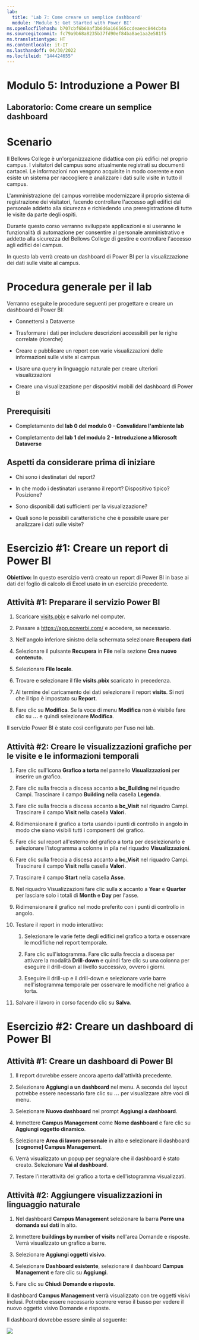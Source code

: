 ```yaml
---
lab:
  title: 'Lab 7: Come creare un semplice dashboard'
  module: 'Module 5: Get Started with Power BI'
ms.openlocfilehash: b707cbf6b60af3b6d6a166565ccdeaeec844cb4a
ms.sourcegitcommit: fc79a9b68a8235b37fd90ef84ba8ae1aa2e581f5
ms.translationtype: HT
ms.contentlocale: it-IT
ms.lasthandoff: 04/30/2022
ms.locfileid: "144424655"
---
```

# <a name="module-5-get-started-with-power-bi"></a>Modulo 5: Introduzione a Power BI
## <a name="lab-how-to-build-a-simple-dashboard"></a>Laboratorio: Come creare un semplice dashboard

# <a name="scenario"></a>Scenario

Il Bellows College è un'organizzazione didattica con più edifici nel proprio campus. I visitatori del campus sono attualmente registrati su documenti cartacei. Le informazioni non vengono acquisite in modo coerente e non esiste un sistema per raccogliere e analizzare i dati sulle visite in tutto il campus.

L'amministrazione del campus vorrebbe modernizzare il proprio sistema di registrazione dei visitatori, facendo controllare l'accesso agli edifici dal personale addetto alla sicurezza e richiedendo una preregistrazione di tutte le visite da parte degli ospiti.

Durante questo corso verranno sviluppate applicazioni e si useranno le funzionalità di automazione per consentire al personale amministrativo e addetto alla sicurezza del Bellows College di gestire e controllare l'accesso agli edifici del campus.

In questo lab verrà creato un dashboard di Power BI per la visualizzazione dei dati sulle visite al campus.

# <a name="high-level-lab-steps"></a>Procedura generale per il lab

Verranno eseguite le procedure seguenti per progettare e creare un dashboard di Power BI:

-   Connettersi a Dataverse

-   Trasformare i dati per includere descrizioni accessibili per le righe correlate (ricerche)

-   Creare e pubblicare un report con varie visualizzazioni delle informazioni sulle visite al campus

-   Usare una query in linguaggio naturale per creare ulteriori visualizzazioni

-   Creare una visualizzazione per dispositivi mobili del dashboard di Power BI

## <a name="prerequisites"></a>Prerequisiti

-   Completamento del **lab 0 del modulo 0 - Convalidare l'ambiente lab**

-   Completamento del **lab 1 del modulo 2 - Introduzione a Microsoft Dataverse**

## <a name="things-to-consider-before-you-begin"></a>Aspetti da considerare prima di iniziare

-   Chi sono i destinatari del report?

-   In che modo i destinatari useranno il report? Dispositivo tipico? Posizione?

-   Sono disponibili dati sufficienti per la visualizzazione?

-   Quali sono le possibili caratteristiche che è possibile usare per analizzare i dati sulle visite?

# <a name="exercise-1-create-power-bi-report"></a>Esercizio \#1: Creare un report di Power BI

**Obiettivo:** In questo esercizio verrà creato un report di Power BI in base ai dati del foglio di calcolo di Excel usato in un esercizio precedente.

## <a name="task-1-prepare-power-bi-service"></a>Attività \#1: Preparare il servizio Power BI

1.  Scaricare [visits.pbix](../../Allfiles/visits.pbix) e salvarlo nel computer.

2.  Passare a <https://app.powerbi.com/> e accedere, se necessario.

3.  Nell'angolo inferiore sinistro della schermata selezionare **Recupera dati**

4.  Selezionare il pulsante **Recupera** in **File** nella sezione **Crea nuovo contenuto**.

5.  Selezionare **File locale**.

6.  Trovare e selezionare il file **visits.pbix** scaricato in precedenza.

7.  Al termine del caricamento dei dati selezionare il report **visits**. Si noti che il tipo è impostato su **Report**.

8.  Fare clic su **Modifica**. Se la voce di menu **Modifica** non è visibile fare clic su **...** e quindi selezionare **Modifica**.

Il servizio Power BI è stato così configurato per l'uso nei lab. 

## <a name="task-2-create-chart-and-time-visualizations"></a>Attività \#2: Creare le visualizzazioni grafiche per le visite e le informazioni temporali

1.  Fare clic sull'icona **Grafico a torta** nel pannello **Visualizzazioni** per inserire un grafico.

2.  Fare clic sulla freccia a discesa accanto a **bc_Building** nel riquadro Campi. Trascinare il campo **Building** nella casella **Legenda**.

3.  Fare clic sulla freccia a discesa accanto a **bc_Visit** nel riquadro Campi. Trascinare il campo **Visit** nella casella **Valori**.

4.  Ridimensionare il grafico a torta usando i punti di controllo in angolo in modo che siano visibili tutti i componenti del grafico.

5.  Fare clic sul report all'esterno del grafico a torta per deselezionarlo e selezionare l'istogramma a colonne in pila nel riquadro **Visualizzazioni**.

6.  Fare clic sulla freccia a discesa accanto a **bc_Visit** nel riquadro Campi. Trascinare il campo **Visit** nella casella **Valori**.

7.  Trascinare il campo **Start** nella casella **Asse**.

8.  Nel riquadro Visualizzazioni fare clic sulla **x** accanto a **Year** e **Quarter** per lasciare solo i totali di **Month** e **Day** per l'asse.

9.  Ridimensionare il grafico nel modo preferito con i punti di controllo in angolo.

10. Testare il report in modo interattivo:

    1.  Selezionare le varie fette degli edifici nel grafico a torta e osservare le modifiche nel report temporale.

    2.  Fare clic sull'istogramma. Fare clic sulla freccia a discesa per attivare la modalità **Drill-down** e quindi fare clic su una colonna per eseguire il drill-down al livello successivo, ovvero i giorni. 
    
    3.  Eseguire il drill-up e il drill-down e selezionare varie barre nell'istogramma temporale per osservare le modifiche nel grafico a torta.

11. Salvare il lavoro in corso facendo clic su **Salva**.

# <a name="exercise-2-create-power-bi-dashboard"></a>Esercizio \#2: Creare un dashboard di Power BI

## <a name="task-1-create-power-bi-dashboard"></a>Attività \#1: Creare un dashboard di Power BI

1.  Il report dovrebbe essere ancora aperto dall'attività precedente.

2.  Selezionare **Aggiungi a un dashboard** nel menu. A seconda del layout potrebbe essere necessario fare clic su **...** per visualizzare altre voci di menu.

3.  Selezionare **Nuovo dashboard** nel prompt **Aggiungi a dashboard**.

4.  Immettere **Campus Management** come **Nome dashboard** e fare clic su **Aggiungi oggetto dinamico**.

5.  Selezionare **Area di lavoro personale** in alto e selezionare il dashboard **[cognome] Campus Management**.

6.  Verrà visualizzato un popup per segnalare che il dashboard è stato creato. Selezionare **Vai al dashboard**.

7.  Testare l'interattività del grafico a torta e dell'istogramma visualizzati.

## <a name="task-2-add-visualizations-using-natural-language"></a>Attività \#2: Aggiungere visualizzazioni in linguaggio naturale

1.  Nel dashboard **Campus Management** selezionare la barra **Porre una domanda sui dati** in alto.

2.  Immettere **buildings by number of visits** nell'area Domande e risposte. Verrà visualizzato un grafico a barre.

3.  Selezionare **Aggiungi oggetti visivo**.

4.  Selezionare **Dashboard esistente**, selezionare il dashboard **Campus Management** e fare clic su **Aggiungi**.

5.  Fare clic su **Chiudi Domande e risposte**.

Il dashboard **Campus Management** verrà visualizzato con tre oggetti visivi inclusi. Potrebbe essere necessario scorrere verso il basso per vedere il nuovo oggetto visivo Domande e risposte.

Il dashboard dovrebbe essere simile al seguente:

![](media/5-powerbi-result.png)

